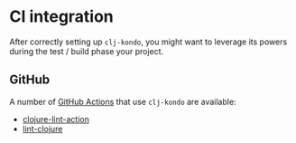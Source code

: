 # CI integration

After correctly setting up `clj-kondo`, you might want to leverage its powers during the test / build phase your project.

## GitHub

A number of [GitHub Actions](https://github.com/features/actions) that use `clj-kondo` are available:


- [clojure-lint-action](https://github.com/marketplace/actions/clj-kondo-checks)
- [lint-clojure](https://github.com/marketplace/actions/clj-kondo)